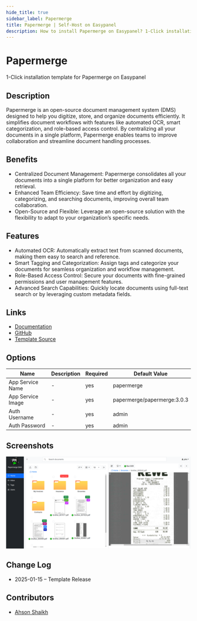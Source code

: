 ```yaml
---
hide_title: true
sidebar_label: Papermerge
title: Papermerge | Self-Host on Easypanel
description: How to install Papermerge on Easypanel? 1-Click installation template for Papermerge on Easypanel
---
```


<!-- generated -->

# Papermerge

1-Click installation template for Papermerge on Easypanel

## Description

Papermerge is an open-source document management system (DMS) designed to help you digitize, store, and organize documents efficiently. It simplifies document workflows with features like automated OCR, smart categorization, and role-based access control. By centralizing all your documents in a single platform, Papermerge enables teams to improve collaboration and streamline document handling processes.

## Benefits

- Centralized Document Management: Papermerge consolidates all your documents into a single platform for better organization and easy retrieval.
- Enhanced Team Efficiency: Save time and effort by digitizing, categorizing, and searching documents, improving overall team collaboration.
- Open-Source and Flexible: Leverage an open-source solution with the flexibility to adapt to your organization’s specific needs.

## Features

- Automated OCR: Automatically extract text from scanned documents, making them easy to search and reference.
- Smart Tagging and Categorization: Assign tags and categorize your documents for seamless organization and workflow management.
- Role-Based Access Control: Secure your documents with fine-grained permissions and user management features.
- Advanced Search Capabilities: Quickly locate documents using full-text search or by leveraging custom metadata fields.

## Links

- [Documentation](https://docs.papermerge.io/3.3/)
- [GitHub](https://github.com/ciur/papermerge)
- [Template Source](https://github.com/easypanel-io/templates/tree/main/templates/papermerge)

## Options

Name | Description | Required | Default Value
-|-|-|-
App Service Name | - | yes | papermerge
App Service Image | - | yes | papermerge/papermerge:3.0.3
Auth Username | - | yes | admin
Auth Password | - | yes | admin

## Screenshots

![Papermerge Screenshot](./assets/screenshot.png)

## Change Log

- 2025-01-15 – Template Release

## Contributors

- [Ahson Shaikh](https://github.com/Ahson-Shaikh)
